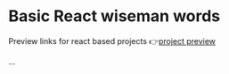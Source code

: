 # Basic React wiseman words

Preview links for react based projects 👉[project preview](https://ullaskunder3.github.io/wiseman-words-react/)

...
